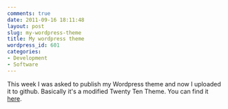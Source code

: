 ```yaml
---
comments: true
date: 2011-09-16 18:11:48
layout: post
slug: my-wordpress-theme
title: My wordpress theme
wordpress_id: 601
categories:
- Development
- Software
---
```


This week I was asked to publish my Wordpress theme and now I uploaded it to
github. Basically it's a modified Twenty Ten Theme. You can find it
[here](https://github.com/bitboxer/wp-bodos-theme). 
